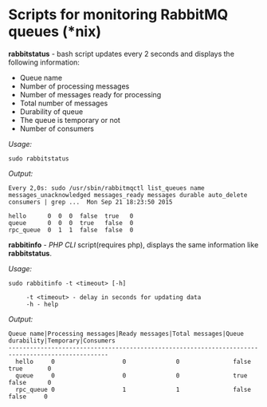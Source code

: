 # Scripts for monitoring RabbitMQ queues (*nix)

 **rabbitstatus** - bash script updates every 2 seconds and displays the following information:

 - Queue name
 - Number of processing messages
 - Number of messages ready for processing
 - Total number of messages
 - Durability of queue
 - The queue is temporary or not
 - Number of consumers

*Usage:*

`sudo rabbitstatus`

*Output:*

```
Every 2,0s: sudo /usr/sbin/rabbitmqctl list_queues name messages_unacknowledged messages_ready messages durable auto_delete consumers | grep ...  Mon Sep 21 18:23:50 2015

hello      0  0  0  false  true   0
queue      0  0  0  true   false  0
rpc_queue  0  1  1  false  false  0
```

 **rabbitinfo** - *PHP CLI* script(requires php), displays the same information like **rabbitstatus**.

*Usage:*
```
sudo rabbitinfo -t <timeout> [-h]

     -t <timeout> - delay in seconds for updating data
     -h - help
```

*Output:*

```
Queue name|Processing messages|Ready messages|Total messages|Queue durability|Temporary|Consumers
--------------------------------------------------------------------------------------------------
  hello     0                   0              0               false           true       0
  queue     0                   0              0               true            false      0
  rpc_queue 0                   1              1               false            false     0

```
